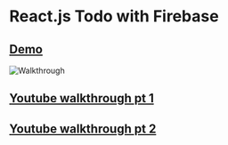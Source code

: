 # React.js Todo with Firebase

## [Demo](https://todolistwithfirebase.netlify.com/)

![Walkthrough](./intro.gif)

## [Youtube walkthrough pt 1](https://youtu.be/j-DQcHJg49k)

## [Youtube walkthrough pt 2](https://youtu.be/j-DQcHJg49k)

